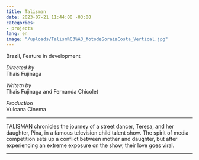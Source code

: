 ```yaml
---
title: Talisman
date: 2023-07-21 11:44:00 -03:00
categories:
- projects
lang: en
image: "/uploads/Talism%C3%A3_fotodeSoraiaCosta_Vertical.jpg"
---
```


Brazil, Feature in development

*Directed by*\
Thais Fujinaga

*Writetn by*\
Thais Fujinaga and Fernanda Chicolet

*Production*\
Vulcana Cinema

---

TALISMAN chronicles the journey of a street dancer, Teresa, and her daughter, Pina, in a famous television child talent show. The spirit of media competition sets up a conflict between mother and daughter, but after experiencing an extreme exposure on the show, their love goes viral.

---